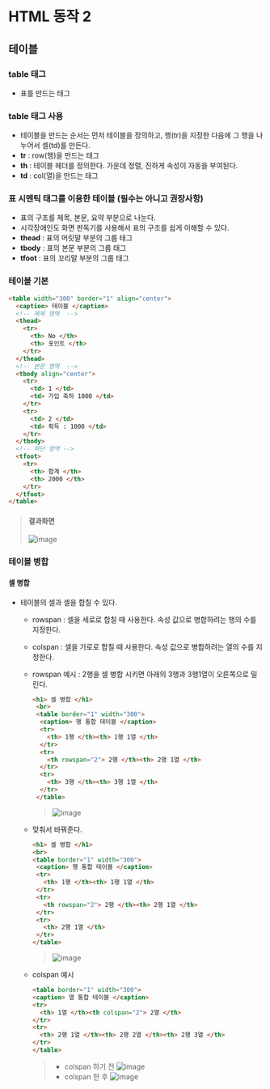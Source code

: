 # HTML 동작 2
## 테이블
### table 태그
* 표를 만드는 태그

### table 태그 사용
- 테이블을 만드는 순서는 먼저 테이블을 정의하고, 행(tr)을 지정한 다음에 그 행을 나누어서 셀(td)를 만든다.
- **tr** : row(행)을 만드는 태그
- **th** : 테이블 헤더를 정의한다. 가운데 정렬, 진하게 속성이 자동을 부여된다.
- **td** : col(열)을 만드는 태그

### 표 시멘틱 태그를 이용한 테이블 (필수는 아니고 권장사항)
- 표의 구조를 제목, 본문, 요약 부분으로 나눈다.
- 시각장애인도 화면 판독기를 사용해서 표의 구조를 쉽게 이해할 수 있다.
- **thead** : 표의 머릿말 부분의 그룹 태그
- **tbody** : 표의 본문 부분의 그룹 태그
- **tfoot** : 표의 꼬리말 부분의 그룹 태그

### 테이블 기본
```html
<table width="300" border="1" align="center">
  <caption> 테이블 </caption>
  <!-- 제목 영역  -->
  <thead>
    <tr>
      <th> No </th>
      <th> 포인트 </th>
    </tr>
  </thead>
  <!-- 본문 영역  -->
  <tbody align="center">
    <tr>
      <td> 1 </td>
      <td> 가입 축하 1000 </td>
    </tr>
    <tr>
      <td> 2 </td>
      <td> 획득 : 1000 </td>
    </tr>
  </tbody>
  <!-- 하단 영역 -->
  <tfoot>
    <tr>
      <th> 합계 </th>
      <th> 2000 </th>
    </tr>
  </tfoot>
</table>
```
> #### 결과화면
>   
> ![image](https://user-images.githubusercontent.com/79209568/114168774-ad1f6b80-996b-11eb-8826-b9198fe5ab1a.png)

### 테이블 병합
#### 셀 병합
* 테이블의 셀과 셀을 합칠 수 있다.
  * rowspan : 셀을 세로로 합칠 때 사용한다. 속성 값으로 병합하려는 행의 수를 지정한다.
  * colspan : 셀을 가로로 합칠 때 사용한다. 속성 값으로 병합하려는 열의 수를 지정한다.
  * rowspan 예시 : 2행을 셀 병합 시키면 아래의 3행과 3행1열이 오른쪽으로 밀린다.
    ```html
    <h1> 셀 병합 </h1>
     <br>
     <table border="1" width="300">
      <caption> 행 통합 테이블 </caption>
      <tr>
        <th> 1행 </th><th> 1행 1열 </th>
      </tr>
      <tr>
        <th rowspan="2"> 2행 </th><th> 2행 1열 </th>
      </tr>
      <tr>
        <th> 3행 </th><th> 3행 1열 </th>
      </tr>
     </table>
    ```
    > ![image](https://user-images.githubusercontent.com/79209568/114169874-1a7fcc00-996d-11eb-9b2b-82889a6127eb.png)  
    
   * 맞춰서 바꿔준다.
     ```html
     <h1> 셀 병합 </h1>
     <br>
     <table border="1" width="300">
      <caption> 행 통합 테이블 </caption>
      <tr>
        <th> 1행 </th><th> 1행 1열 </th>
      </tr>
      <tr>
        <th rowspan="2"> 2행 </th><th> 2행 1열 </th>
      </tr>
      <tr>
        <th> 2행 1열 </th>
      </tr>
     </table>
     ```
     > ![image](https://user-images.githubusercontent.com/79209568/114170925-93cbee80-996e-11eb-9ce1-0341cc9853ca.png)

   * colspan 예시
      ```html
      <table border="1" width="300">
      <caption> 열 통합 테이블 </caption>
      <tr>
        <th> 1열 </th><th colspan="2"> 2열 </th>
      </tr>
      <tr>
        <th> 2행 1열 </th><th> 2행 2열 </th><th> 2행 3열 </th>
      </tr>
      </table>
      ```
      > * colspan 하기 전
      > ![image](https://user-images.githubusercontent.com/79209568/114170547-0b4d4e00-996e-11eb-9025-629d19d7392d.png)
      > * colspan 한 후
      > ![image](https://user-images.githubusercontent.com/79209568/114170793-60895f80-996e-11eb-8672-9e3d65e02d26.png)


    
